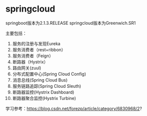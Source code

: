# springcloud

springboot版本为2.1.3.RELEASE
springcloud版本为Greenwich.SR1

主要包括：
1. 服务的注册与发现Eureka
2. 服务消费者（rest+ribbon）
3. 服务消费者（Feign）
4. 断路器（Hystrix）
5. 路由网关(zuul)
6. 分布式配置中心(Spring Cloud Config)
7. 消息总线(Spring Cloud Bus)
8. 服务链路追踪(Spring Cloud Sleuth)
9. 断路器监控(Hystrix Dashboard)
10. 断路器聚合监控(Hystrix Turbine)

学习参考：https://blog.csdn.net/forezp/article/category/6830968/2?
